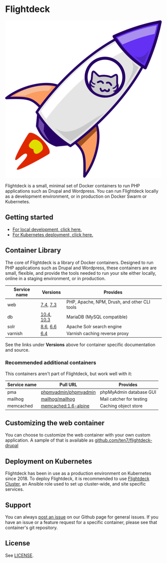 # Flightdeck

![Flightdeck logo](flightdeck.svg)

Flightdeck is a small, minimal set of Docker containers to run PHP applications such as Drupal and Wordpress. You can run Flightdeck locally as a development environment, or in production on Docker Swarm or Kubernetes.

## Getting started

* [For local development, click here.](getting-started-locally.md)
* [For Kubernetes deployment, click here.](getting-started-k8s.md)

## Container Library

The core of Flightdeck is a library of Docker containers. Designed to run PHP applications such as Drupal and Wordpress, these containers are are small, flexible, and provide the tools needed to run your site either locally, online in a staging environment, or in production.

| Service name | Versions | Provides |
| ------------ | -------- | -------- |
| web | [7.4](https://hub.docker.com/r/ten7/flightdeck-web-7.4/), [7.3](https://hub.docker.com/r/ten7/flightdeck-web-7.3/) | PHP, Apache, NPM, Drush, and other CLI tools |
| db | [10.4](https://hub.docker.com/r/ten7/flightdeck-db-10.4/), [10.3](https://hub.docker.com/r/ten7/flightdeck-db-10.3/) | MariaDB (MySQL compatible)
| solr | [8.6](https://hub.docker.com/r/ten7/flightdeck-solr-8.6/), [6.6](https://hub.docker.com/r/ten7/flightdeck-solr-6.6/) | Apache Solr search engine |
| varnish | [6.4](https://hub.docker.com/r/ten7/flightdeck-varnish-6.4/) | Varnish caching reverse proxy |

See the links under **Versions** above for container specific documentation and source.

### Recommended additional containers

This containers aren't part of Flightdeck, but work well with it:

| Service name | Pull URL | Provides |
| ------------ | -------- | -------- |
| pma | [phpmyadmin/phpmyadmin](https://hub.docker.com/r/phpmyadmin/phpmyadmin/) | phpMyAdmin database GUI |
| mailhog | [mailhog/mailhog](https://hub.docker.com/r/mailhog/mailhog/) | Mail catcher for testing |
| memcached | [memcached:1.6-alpine](https://hub.docker.com/_/memcached/) | Caching object store |

## Customizing the web container

You can choose to customize the web container with your own custom application. A sample of that is available as [github.com/ten7/flightdeck-drupal](https://github.com/ten7/flightdeck-drupal)

## Deployment on Kubernetes

Flightdeck has been in use as a production environment on Kubernetes since 2018. To deploy Flightdeck, it is recommended to use [Flightdeck Cluster](https://github.com/ten7/ansible-role-flightdeck-cluster), an Ansible role used to set up cluster-wide, and site specific services.

## Support

You can always [post an issue](https://github.com/ten7/flightdeck.ten7.com/issues/new) on our Github page for general issues. If you have an issue or a feature request for a specific container, please see that container's git repository.

## License

See [LICENSE](https://raw.githubusercontent.com/ten7/flightdeck.ten7.com/master/LICENSE).
